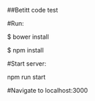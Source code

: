 ##Betitt code test

#Run:

$ bower install

$ npm install

#Start server:

 npm run start
 
#Navigate to localhost:3000